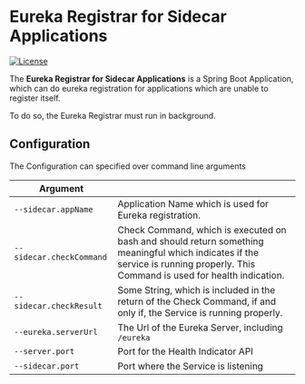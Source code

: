 # Eureka Registrar for Sidecar Applications

[![License](https://img.shields.io/github/license/Benni0/spring-cloud-sidecar-utils.svg)](https://github.com/Benni0/spring-cloud-sidecar-utils/blob/master/LICENSE)

The **Eureka Registrar for Sidecar Applications** is a Spring Boot Application, which can do eureka registration for applications which are unable to register itself.

To do so, the Eureka Registrar must run in background.

## Configuration

The Configuration can specified over command line arguments

| Argument                 |                                                              |
| ------------------------ | ------------------------------------------------------------ |
| `--sidecar.appName`      | Application Name which is used for Eureka registration.      |
| `--sidecar.checkCommand` | Check Command, which is executed on bash and should return something meaningful which indicates if the service is running properly. This Command is used for health indication. |
| `--sidecar.checkResult`  | Some String, which is included in the return of the Check Command, if and only if, the Service is running properly. |
| `--eureka.serverUrl`     | The Url of the Eureka Server, including `/eureka`            |
| `--server.port`          | Port for the Health Indicator API                            |
| `--sidecar.port`         | Port where the Service is listening                          |

